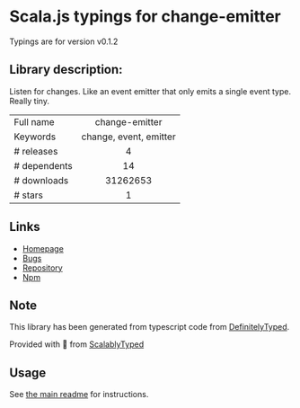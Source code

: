 
# Scala.js typings for change-emitter

Typings are for version v0.1.2

## Library description:
Listen for changes. Like an event emitter that only emits a single event type. Really tiny.

|                    |                 |
| ------------------ | :-------------: |
| Full name          | change-emitter |
| Keywords           | change, event, emitter |
| # releases         | 4 |
| # dependents       | 14 |
| # downloads        | 31262653 |
| # stars            | 1 |

## Links
- [Homepage](https://github.com/acdlite/change-emitter#readme)
- [Bugs](https://github.com/acdlite/change-emitter/issues)
- [Repository](https://github.com/acdlite/change-emitter)
- [Npm](https://www.npmjs.com/package/change-emitter)
    


## Note
This library has been generated from typescript code from [DefinitelyTyped](https://definitelytyped.org).

Provided with :purple_heart: from [ScalablyTyped](https://github.com/oyvindberg/ScalablyTyped)

## Usage
See [the main readme](../../readme.md) for instructions.


